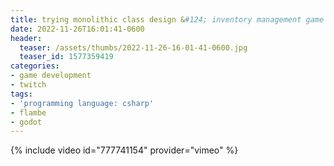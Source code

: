 ```yaml
---
title: trying monolithic class design &#124; inventory management game
date: 2022-11-26T16:01:41-0600
header:
  teaser: /assets/thumbs/2022-11-26-16-01-41-0600.jpg
  teaser_id: 1577359419
categories:
- game development
- twitch
tags:
- 'programming language: csharp'
- flambe
- godot
---
```

{% include video id="777741154" provider="vimeo" %}

